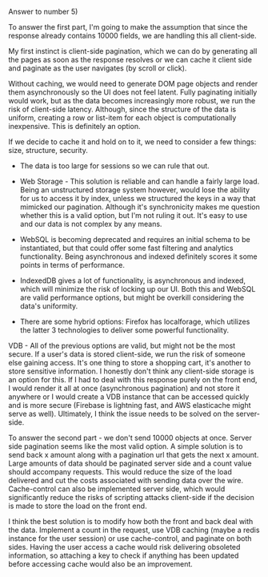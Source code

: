 Answer to number 5)

To answer the first part, I'm going to make the assumption that since the response already contains 10000 fields, we are handling this all client-side. 

My first instinct is client-side pagination, which we can do by generating all the pages as soon as the response resolves or we can cache it client side and paginate as the user navigates (by scroll or click).

Without caching, we would need to generate DOM page objects and render them asynchronously so the UI does not feel latent.  Fully paginating initially would work, but as the data becomes increasingly more robust, we run the risk of client-side latency. Although, since the structure of the data is uniform, creating a row or list-item for each object is computationally inexpensive. This is definitely an option.

If we decide to cache it and hold on to it, we need to consider a few things: size, structure, security. 

- The data is too large for sessions so we can rule that out.

- Web Storage - This solution is reliable and can handle a fairly large load. Being an unstructured storage system however, would lose the ability for us to access it by index, unless we structured the keys in a way that mimicked our pagination. Although it's synchronicity makes me question whether this is a valid option, but I'm not ruling it out. It's easy to use and our data is not complex by any means.

- WebSQL is becoming deprecated and requires an initial schema to be instantiated, but that could offer some fast filtering and analytics functionality. Being asynchronous and indexed definitely scores it some points in terms of performance.

- IndexedDB gives a lot of functionality, is asynchronous and indexed, which will minimize the risk of locking up our UI. Both this and WebSQL are valid performance options, but might be overkill considering the data's uniformity.

- There are some hybrid options: Firefox has localforage, which utilizes the latter 3 technologies to deliver some powerful functionality.

VDB - All of the previous options are valid, but might not be the most secure. If a user's data is stored client-side, we run the risk of someone else gaining access. It's one thing to store a shopping cart, it's another to store sensitive information. I honestly don't think any client-side storage is an option for this. If I had to deal with this response purely on the front end, I would render it all at once (asynchronous pagination) and not store it anywhere or I would create a VDB instance that can be accessed quickly and is more secure (Firebase is lightning fast, and AWS elasticache might serve as well). Ultimately, I think the issue needs to be solved on the server-side.

To answer the second part - we don't send 10000 objects at once. Server side pagination seems like the most valid option. A simple solution is to send back x amount along with a pagination url that gets the next x amount. Large amounts of data should be paginated server side and a count value should accompany requests. This would reduce the size of the load delivered and cut the costs associated with sending data over the wire. Cache-control can also be implemented server side, which would significantly reduce the risks of scripting attacks client-side if the decision is made to store the load on the front end.

I think the best solution is to modify how both the front and back deal with the data. Implement a count in the request, use VDB caching (maybe a redis instance for the user session) or use cache-control, and paginate on both sides. Having the user access a cache would risk delivering obsoleted information, so attaching a key to check if anything has been updated before accessing cache would also be an improvement.
